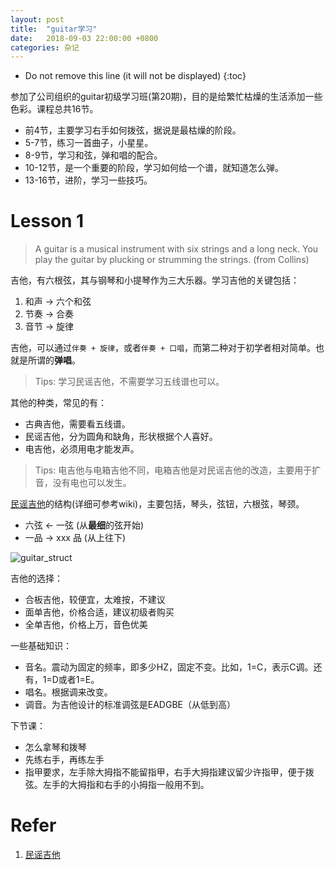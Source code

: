```yaml
---
layout: post
title:  "guitar学习"
date:   2018-09-03 22:00:00 +0800
categories: 杂记
---
```


* Do not remove this line (it will not be displayed)
{:toc}

参加了公司组织的guitar初级学习班(第20期)，目的是给繁忙枯燥的生活添加一些色彩。课程总共16节。

* 前4节，主要学习右手如何拨弦，据说是最枯燥的阶段。
* 5-7节，练习一首曲子，小星星。
* 8-9节，学习和弦，弹和唱的配合。
* 10-12节，是一个重要的阶段，学习如何给一个谱，就知道怎么弹。
* 13-16节，进阶，学习一些技巧。

# Lesson 1

> A guitar is a musical instrument with six strings and a long neck. You play the guitar by plucking or strumming the strings. (from Collins)

吉他，有六根弦，其与钢琴和小提琴作为三大乐器。学习吉他的关键包括：

1. 和声 -> 六个和弦
2. 节奏 -> 合奏
3. 音节 -> 旋律

吉他，可以通过`伴奏 + 旋律`，或者`伴奏 + 口唱`，而第二种对于初学者相对简单。也就是所谓的**弹唱**。

> Tips: 学习民谣吉他，不需要学习五线谱也可以。

其他的种类，常见的有：

* 古典吉他，需要看五线谱。
* 民谣吉他，分为圆角和缺角，形状根据个人喜好。
* 电吉他，必须用电才能发声。

> Tips: 电吉他与电箱吉他不同，电箱吉他是对民谣吉他的改造，主要用于扩音，没有电也可以发生。

[民谣吉他]的结构(详细可参考wiki)，主要包括，琴头，弦钮，六根弦，琴颈。

* 六弦 <- 一弦 (从**最细**的弦开始)
* 一品 -> xxx 品 (从上往下)

![guitar_struct](/assets/images/201809/guitar_struct.gif)

吉他的选择：

* 合板吉他，较便宜，太难按，不建议
* 面单吉他，价格合适，建议初级者购买
* 全单吉他，价格上万，音色优美

一些基础知识：

* 音名。震动为固定的频率，即多少HZ，固定不变。比如，1=C，表示C调。还有，1=D或者1=E。
* 唱名。根据调来改变。
* 调音。为吉他设计的标准调弦是EADGBE（从低到高）

下节课：
* 怎么拿琴和拨琴
* 先练右手，再练左手
* 指甲要求，左手除大拇指不能留指甲，右手大拇指建议留少许指甲，便于拨弦。左手的大拇指和右手的小拇指一般用不到。

# Refer

1. [民谣吉他]


[民谣吉他]: https://zh.wikipedia.org/wiki/%E6%B0%91%E8%B0%A3%E5%90%89%E4%BB%96

